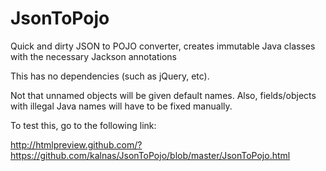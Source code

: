 # JsonToPojo
Quick and dirty JSON to POJO converter, creates immutable Java classes with the necessary Jackson annotations

This has no dependencies (such as jQuery, etc).

Not that unnamed objects will be given default names. Also, fields/objects with illegal Java names will have to be fixed manually.

To test this, go to the following link:

http://htmlpreview.github.com/?https://github.com/kalnas/JsonToPojo/blob/master/JsonToPojo.html
